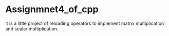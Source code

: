 # Assignmnet4_of_cpp
it is a little project of reloading operators to implement matrix multiplication and scalar multiplication.
